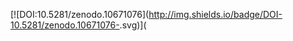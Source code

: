 [![DOI:10.5281/zenodo.10671076](http://img.shields.io/badge/DOI-10.5281/zenodo.10671076-<colour hexcode>.svg)]([<doi link>](https://doi.org/10.5281/zenodo.10671076)
